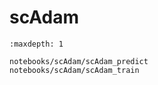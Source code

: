 # scAdam

```{toctree}
:maxdepth: 1

notebooks/scAdam/scAdam_predict
notebooks/scAdam/scAdam_train
```
